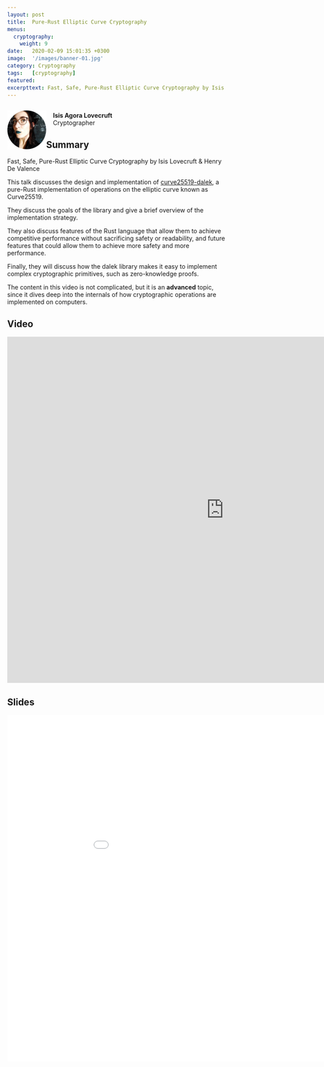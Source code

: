 ```yaml
---
layout: post
title:  Pure-Rust Elliptic Curve Cryptography
menus:
  cryptography:
    weight: 9
date:   2020-02-09 15:01:35 +0300
image:  '/images/banner-01.jpg'
category: Cryptography
tags:   [cryptography]
featured:
excerpttext: Fast, Safe, Pure-Rust Elliptic Curve Cryptography by Isis Lovecruft & Henry De Valence.
---
```


<div>
  <p style="float: left;">
    <img src="/images/cryptography/pure-rust-ecc/isis-agora-lovecruft.png" width="90" />
  </p>
  <p>
    <br>
    &nbsp;&nbsp;&nbsp;&nbsp;<strong>Isis Agora Lovecruft</strong><br>
    &nbsp;&nbsp;&nbsp;&nbsp;Cryptographer
    <br>
  </p>
</div>



## Summary

Fast, Safe, Pure-Rust Elliptic Curve Cryptography by Isis Lovecruft & Henry De Valence

This talk discusses the design and implementation of
[curve25519-dalek](https://github.com/dalek-cryptography/curve25519-dalek), a pure-Rust implementation of operations on
the elliptic curve known as Curve25519.

They discuss the goals of the library and give a brief overview of the implementation strategy.

They also discuss features of the Rust language that allow them to achieve competitive performance without sacrificing
safety or readability, and future features that could allow them to achieve more safety and more performance.

Finally, they will discuss how the dalek library makes it easy to implement complex cryptographic primitives, such as
zero-knowledge proofs.

The content in this video is not complicated, but it is an **advanced** topic, since it dives deep into the internals of
how cryptographic operations are implemented on computers.

## Video

<iframe width="1000" height="800" src="https://www.youtube-nocookie.com/embed/tH_pdYyqK4o" frameborder="0" allow="accelerometer; autoplay; encrypted-media; gyroscope; picture-in-picture" allowfullscreen></iframe>


## Slides

<embed src="/images/cryptography/pure-rust-ecc/Fast Safe Pure-Rust Elliptic Curve Cryptography (Slides).pdf"
type="application/pdf" width="1000" height="800" />

<br>
